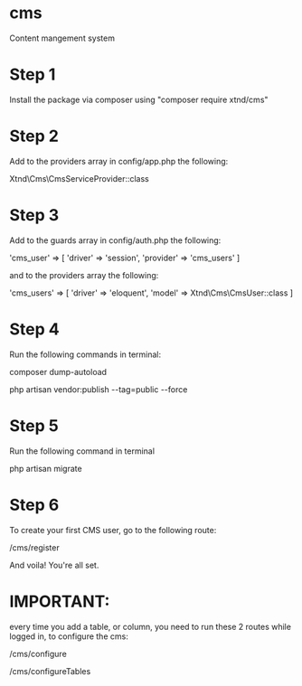# cms
Content mangement system

# Step 1
Install the package via composer using "composer require xtnd/cms"

# Step 2
Add to the providers array in config/app.php the following:

Xtnd\Cms\CmsServiceProvider::class

# Step 3
Add to the guards array in config/auth.php the following:

'cms_user' => [
            'driver' => 'session',
            'provider' => 'cms_users'
        ]
        
and to the providers array the following:

'cms_users' => [
            'driver' => 'eloquent',
            'model' => Xtnd\Cms\CmsUser::class
        ]
        
# Step 4
Run the following commands in terminal:

composer dump-autoload

php artisan vendor:publish --tag=public --force

# Step 5
Run the following command in terminal 

php artisan migrate

# Step 6
To create your first CMS user, go to the following route:

/cms/register

And voila! You're all set.

# IMPORTANT:
every time you add a table, or column, you need to run these 2 routes while logged in, to configure the cms:

/cms/configure

/cms/configureTables


